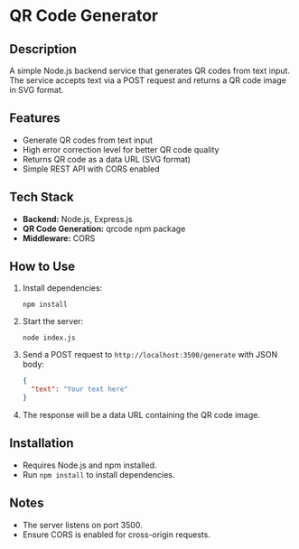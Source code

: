 # QR Code Generator

## Description
A simple Node.js backend service that generates QR codes from text input. The service accepts text via a POST request and returns a QR code image in SVG format.

## Features
- Generate QR codes from text input
- High error correction level for better QR code quality
- Returns QR code as a data URL (SVG format)
- Simple REST API with CORS enabled

## Tech Stack
- **Backend:** Node.js, Express.js
- **QR Code Generation:** qrcode npm package
- **Middleware:** CORS

## How to Use
1. Install dependencies:
   ```
   npm install
   ```
2. Start the server:
   ```
   node index.js
   ```
3. Send a POST request to `http://localhost:3500/generate` with JSON body:
   ```json
   {
     "text": "Your text here"
   }
   ```
4. The response will be a data URL containing the QR code image.

## Installation
- Requires Node.js and npm installed.
- Run `npm install` to install dependencies.

## Notes
- The server listens on port 3500.
- Ensure CORS is enabled for cross-origin requests.
